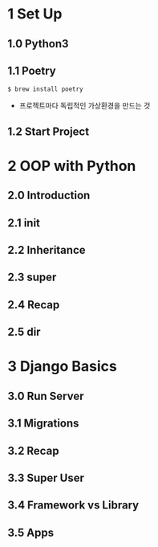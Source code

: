# 1 Set Up

## 1.0 Python3

## 1.1 Poetry

```bash
$ brew install poetry
```

- 프로젝트마다 독립적인 가상환경을 만드는 것

## 1.2 Start Project

# 2 OOP with Python

## 2.0 Introduction

## 2.1 **init**

## 2.2 Inheritance

## 2.3 super

## 2.4 Recap

## 2.5 dir

# 3 Django Basics

## 3.0 Run Server

## 3.1 Migrations

## 3.2 Recap

## 3.3 Super User

## 3.4 Framework vs Library

## 3.5 Apps
